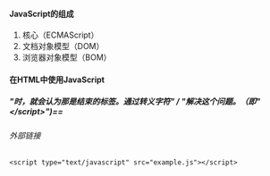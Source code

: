 #### JavaScript的组成
1. 核心（ECMAScript）
2. 文档对象模型（DOM）
3. 浏览器对象模型（BOM）

#### 在HTML中使用JavaScript
##### <script>元素
1. 属性：
   1. asyns：立即下载脚本，不妨碍页面中其他操作。（只对外部脚本文件有效）
   2. charset：通过scr属性指定的代码的字符集。（少用）
   3. defer：脚本可延迟到文档完全被解析和显示之后再执行。（只对外部脚本文件有效）
   4. src：包含要执行代码的外部文件。
   5. type：（language）编写代码使用的脚本语言的内容类型。
   6. ecmascript（不是必需的）
2. 插入方式：
###### 直接放在元素内部
```
<script type="text/javascript">
</script>
```
==当遇到"</script>"时，就会认为那是结束的</script>标签。通过转义字符" / "解决这个问题。（即"<\/script>")==
###### 外部链接

```
<script type="text/javascript" src="example.js"></script>
```
*<script>也可以指向当前HTML页面所在域之外的某个域中完整的URL。
按先后顺序解析。*
3. 标签的位置
   1.<head>中，遇到<body>才开始呈现内容，导致出现延迟
   2.<body>中（主要内容后面），可避免上述问题
4. 延迟脚本

```
<script type="text/javascript" defer="defer" src="example.js"></script>
```
浏览器立即下载，但延迟执行(遇到</htm>执行）。按先后顺序执行。
5. 异步脚本

```
<script type="text/javascript" async src="example.js"></script>
```
不一定按先后顺序执行。会在load事件前执行。
6. 在XHTML中的用法("<"解析错误)
   1. "&lt;"代替"<"
   2.
   
```
<script type="text/javascript"><![CDATA[
]]></script>
```
7. 外部文件优点：可维护性；可缓存；适应未来。
8. <noscript>元素：脚本无效下向用户显示一条消息。
#### 基本概念
1. 语法
   1. 区分大小写
   2. 标识符：变量、函数、属性的名字。
   *第一个字符是字母或下划线或$*
   3. 注释
      1. 单行注释 //
      2. 块级注释 
      
      ```
      /*
       *
       *
       */
       ```
    4. 严格模式
    
    ```
    顶部或函数内添加
    *use strict*;
    ```
    5. 语句:
    **不要省略 ";"和"{}"**
       
2.关键字和保留字
3.变量
  1. 推荐使用var输入变量。
  2. 函数中的变量是局部变量，推出函数就会被销毁。（函数中省略var，创建的是全局变量，不推荐）
  3. 一个语句可以定义多个变量。
  
   ```
   var message = 1，
       age = 2；
   ```
4. 数据类型
   1. 简单：
      1. Undefined：未定义(var message;变量默认获得undefin值)
      2. Null：空对象指针（typeof检测到null会返回object)
      3. Boolean：布尔值
         ```
         graph LR
         Boolean-->String/Number/Object/Undefined
         ture-->任何非空字符/任何非零数值/任何对象/n/a
         false--> **/0和NaN/null/undefined
         ```
      4. Number：数字  
      intnum 十进制整数  
      octalNum 八进制  
      hexnum 十六进制  
      floatNum 浮点数值 0.1（最高精度是17位小数）  
      超过最大值会转化位正无穷infinity值  
      NaN(not a number)本来要返回数值但未返回数值，与任何值都不同。isNaN函数：不能被转换为数值的都显示true
      5. String：字符串(")/(')
   2. 复杂: Object：对象或null
   3. typeof:测定变量类型
    
    ```
    var message = "some string";
    alert(typeof message);     //"string"
    alert(typeof 95);          //"number"
    ```
   4. 数值转换
       1. Number()
       
       ```
        graph LR
        ture/false-->1/0
        null-->0
        undefined-->NaN
       ```
       "123"-->123;"011"-->11;空的-->0;其它字符-->NaN;十六进制-->十进制.
       2. parseInt():处理整数常用（忽略1234blue中的blue部分，小数点后内容）
       3. parseFloat()：和parseInt()相似，但可解析第一个小数点，只解析十进制,忽略前面的0。
   5. 字符串转换  toString
5. 操作符
   1. 一元操作符：++age （age加一）； --age（age减一）P38-39。
   2. 位操作符
   3. 布尔操作符
   4. 乘性操作符：乘法*，除法/
   5. 加性操作符：+，-
   6. 关系操作符：<,>,<=,>=
   7. 相等操作符：相等（==），不相等（！=）,全等（===），不全等（！===）。  
   *一个数是NaN,相等返回false，不相等返回ture*
   
     ```
     var result = ("55" == 55);   //ture
     var result = ("55" === 55); //false
     ```
     8. 条件操作符
     ```
     var max = (num1 > num2) ? num1 : num2;
     //max 中会保存一个较大的值
     ```
     9.赋值操作符：=，+=，*=，左移/赋值(<<=),有符号右移/赋值(>>=),无符号右移/赋值(>>>=)。
     10.逗号操作符
6. 语句

```
if(i > 25){
    alert("ture");
}else{
    alert("false");
}                                   //if语句

```

```
var i = 0;
do {
    i += 2;
}while(i < 10);
alert(i)                            //do-while语句

```

```
var i = 0;
while (i < 10){
    i += 2;
}                                  //while语句
```

```
var count = 10;
for(var i = 0;i < count; i++){
    alert(i);
}                                  //for语句
for(;;){                           //无限循环
    dosomething();
}
```

```
for (var proName in window){
    document.write(proName);
}                                  //for-in语句
```

```
start: for (var i=0;i < count;i++){
    alert(i);
}                                  //label语句
```

```
var num = 0;
for(var i=1;i < 10;i++){
    if(i & 5 == 0){
        break;
    }
    num++;
}
alert(num);                         //4 break语句(推出循环，执行循环后面的语句)
var num = 0;
for(var i=1;i < 10;i++){
    if(i & 5 == 0){
        continue;
    }
    num++;
}
alert(num);                         //8 continue语句(退出循环，从循环顶部继续执行)
//break，continue语句可与label语句连用，如：break outermost
```

```
with（location）{
    var qs = search。substring(1);
    var url = href;
}                                   //with语句
<!--var qs = location.search.substring(1);-->
<!--var url = href;-->
```

```
switch(i){
    case 25:
        alert("25");
        break;
    case 35:
        alert("35");
        break;
    default:
        alert("45");
}                                   //switch语句
//删除break，合并两种情形
<!--if(i == 25){-->
<!--    alert("25");-->
<!--}else if (i == 35){-->
<!--    alert("35");-->
<!--}else{-->
<!--    alert("45");-->
<!--}-->
```

7. 函数：function  
==return后面的代码都不会执行==  
同样的函数被定义了两次，后面的会覆盖前面的。
#### 变量、作用域和内存问题
1. 基本类型和引用类型的值
   1. 动态的属性：只能给引用类型值动态地增加属性’
   2. 复制变量值：
       ```
       var obj1 = new Object();
       var obj2 = obj1;
       obj1.name = "Amy";
       alert(obj2.name);         //"Amy"
       ```
   3. 传递参数
        ```
        function setName(obj){
            obj.name = "Amy";
        }
        var person = new Object();
        setName(person);
        alert(person.name);       //"Amy"
        ```
   4. 检测类型  
     alert(typeof a);  
     alert(person instanceof Object);
2. 执行环境及工作域
    1. 延长工作域链：try-catch语句的catch块；with语句。
    2. 没有块级工作域
3. 垃圾收集：标记清除，引用计数（对象 = null），性能问题，管理内存
#### 引用类型
1. Object类型
```
var person = new Object();    //{}等于new Object()
person.name = "Amy";
person.age = 29;
```

```
var person = {
    name : "Amy",
    age : 29
};
```
"[]"优点：通过变量访问属性；有导致语法错误的字符。
2. Array类型

```
var colors = new Array();   //长度为20的数组
```

```
var colors = ["red","blue","green"]
alert(color[0]);                //显示第一项
color[2] = "black";             //修改第三项
```

```
//检测数组
if (Array.isArray(value){
    //对数组执行某些操作
}
```
==转换方法：join();toLocaleString();toString();valueOf()==  
toLocaleString()可调用每一项的值  
##### 栈方法
==push()==：接受任意数量的参数，把它们逐个添加到数组末尾，并返回修改数组的长度。 
==pop()==：从数组末尾移除最后一项，减少数组的length值，然后返回移除的项。  
##### 队列方法
==shift()==：移除数组中的第一项并返回该项，同时将数组长度减一。 var item = colors.shift();
##### 重排序方法
==reverse()==:反转数组项的顺序。values.reverse();
==sort()==:按升序排列数组项，比较字符串。valuse.sort();
##### 操作方法
==concat()==:基于当前数组中的所有项创建一个新的数组，如果传递的值不是数组，这些值就会被简单地添加到结果数组的末尾。

```
var colors = ["red","green"];
var colors2 = colors.concat("yellow",["black","brown"]);
alert(colors2);     //red,green,yellow,black,blown
```
==slice()==:基于当前数组中的一个或多个项创建一个数组。不会影响到原始数组。在只有一个参数的情况下，slice()方法返回从该参数指定位置开始到当前数组末尾的所有项，如果有两个参数，该方法返回起始和结束位置之间的项，但不包括结束位置的项。
==splice()==:删除（指定两个参数，要删除的第一项和要删除的项数）；插入（提供三个参数，起始位置、0、要插入的项）；替换（指定三个参数，起始位置、要删除的项数、要插入的任意数量的项）
##### 位置方法
==indexOf()、lastIndexOf()==:两个参数，要查找的项和查找起点位置的索引（indexOf从数组开头，lastIndexOf从数组末尾开始查找）
##### 迭代方法
==every()==:对数组中的每一项运行给定函数，如果该函数对每一项都返回true,则返回flase。  
==filter()==:对数组中的每一项运行给定函数，返回该函数会返回true的项组成的数组。  
==forEach()==:对数组中的每一项运行给定函数。这个方法没有返回值。  
==map()==:对数组中的每一项运行给定函数，返回每次函数调用的结果组成的数组。  
==some()==: 对数组中的每一项运行给定函数，如果该西数对任一项返回true,则返回true。 
以上方法都不会修改数组中的包含的值
##### 归并方法
==reduce() 、reduceRight()==：迭代数组的所有项，然后构建一个最终返回的值。reduce()方法从数组的第一项开始，逐个遍历到最后。reduceRight ()从数组的最后一项开始， 向前遍历到第一项。
3. Date类型（P99-102)
4. RegExp类型（正则）  
var expression = /pattern/ flags；  
==g==：全局模式，所有字符串。  
==i==：不区分大小写模式。  
==m==：多行模式，查找下一行是否存在匹配的项。  
*RegExp函数，$（）见P108-109*
5. Function类型
   1. 没有重载
   2. argument：保存函数参数
        ```
        function factorial(num){
            if(num < 1){
                return 1;
            }else{
                return num*factorial(num-1);
            }
        }
        //用arguments.callee代替factorial，消除紧密耦合的现象
        ```
    3. this：引用的是函数执行的环境对象。（当网页的全局作用域中调用函数时，this的引用对象就是window，this.color = window.color)
    4. 函数属性：length（函数希望接受的命名参数的个数）；prototype。  
    apply()方法接受两个参数：其中运行函数的作用域，参数数组（可以是Array实例也可以是arguments对象。  
    call()和apply()相似，但是第二个参数必须逐个列举出来。  
    bind():创建一个函数实例，this的值会传到bind函数的值。
6. 基本包装类型
###### Boolean类型

```
var booleanObject = new Boolean(ture);
```
###### Number类型

```
var num = 10;
alert(num.toString());              //"10"（10进制）
alert(num.toString(8));             //"12"（8进制）
alert(num.toFixed(2));              //"12.00"（指定小数位）
alert(num.toExponential(1));        //"1.0e+1"（e表示法，小数位数）
```

```
var num = 99;
alert(num.toPrecision(2));           //"99"
alert(num.toPrecision(1));           //"1e+2"
alert(num.toPrecision(2));           //"99.0"
//toPrecision决定调用toExponential还是toFixed
```
###### String类型
==charAT==：接受一个参数，基于0的字符位置，以单字符字符串的形式返回给定位置的那个字符。
==charCodeAt()==：接受一个参数，基于0的字符位置，返回字符编码。
==concat==:将一或多个字符串拼接起来，返回拼接得到的新字符串，

```
var a = "hello";
var result = a.concat("world","!");
alert(result);                  //"hello world!"
```
==slice(),substr(),substring()==:接受一或两个参数。第一个参数指定子字符串开始的位置，第二个参数本事到哪里结束。silce(),substring()的第二个参数指定的是子字符串最后一个字符后面的位置。substr()的第二个参数是返回的字符的个数。  
==indexOf()，lastIndexOf()==  
==trim()==:创建一个字符串的副本，删除前置及后缀的所有的空格，然后返回结果。
```
var stringValue ="   hello world  ";
var trimmedstringValue = stringValue.trim();
alert(stringValue);            //"     hello world   "
alert(trimmedStringValue);     //"hello world"
```
==toLowerCase()、toLocaleLowerCase()、toUpperCase()和toLocaleUpperCase()==。

```
var stringValue = "hello world";
alert(stringValue.toLocaleUpperCase());     //"HELLO WORLD"
alert(stringValue.toUpperCase());           //"HELLO WorLD"
alert(stringValue.toLocaleLowerCase());     //"he1lo world"
alert(stringValue.tolowerCase());           //"hello world"
```
==match==:只接受一个参数，要么正则表达式，要么是RepExp对象。  
==search==：参数同上，返回第一个匹配项的索引，没有就返回-1。  
==replace==:两个参数，第一个同上，第二个可以是一个字符串或一个函数。
```
var result = text.replace(/at/g,"ond");
var pos = text.search(/at/);
```
==split()==:第一个参数是分隔符（可以是字符串，也可以是RegExp对象），可接受第二个参数，指定数组的大小。
==localeOCompare==：字符串在字母表中应该排在字符串参数之前，则返回一个负数，等于返回0。
```
var a = "yellow";
alert(a.localeOCompare("brick"));       //1
```
==fromCharCode==：接收一或多个字符编码，然后将它们转换成一个字符串。alert(String.fromCharCode(104,101,108,111)); //"hello"
7. 单体内置对象
    1. Global对象
    2. eval()方法：eval("function sayHi() {alert('hi');});
    3. Math.ceil(向上舍入),Math.floor(向下舍入),Math.round(标准舍入),min(),max()，random().
#### 面对对象的程序设计
1. 理解对象  
[[Cofigurable]]: 表示能否通过delete删除属性从而重新定义属性，能否修改属性的特性，或者能否把属性修改为访问器属性。默认值为true。  
[[Enumerable]]:表示能否通过for-in循环返回属性。默认值为true。  
[[Writable]]:表示能否修改属性的值。默认值为true。  
[[Value]]:包含这个属性的数据值。读取属性值的时候,从这个位置读;写入属性值的时候,把新值保存在这个位置。默认值为undefined  。  
[[get]]:在读取属性时调用的函数。默认值为undefined。   
[[Set]]:在写入属性时调用的函数。默认值为undefined。
2. 创建对象  
###### 工厂模式
定义一种函数，用函数来封装以特定的接口创建对象的细节。

```
function createPerson(name,age,job){
    var o = new Object();
    o.name = name;
    o.age = age;
    o.sayName = function(){
        alert(this.name);
    };
    return o;
}
var person1 = createPerson("Amy",29,"teacher");
```

###### 构造函数模式

```
function Person(name,age,job){
    this.name = name;
    this.age = age;
    this.sayName = function(){
        alert(this.name);
    };   //this.sayName = new Function("alert(this.name)");等价
}
var person1 = Person("Amy",29,"teacher");
```
###### 原型模式

```
function Person(){
}
Person.prototype.name = "Amy";
Person.prototype.age = 29;
Person.prototupe.sayName = function(){
    alert(this.name);
};
var person1 = new Person();
person1.sayName();                         //"Amy"
person1.name = "Greg";
alert(person1.name);                       //"Grey"
delete(person1.name);
alert(person1.name);                       //"Amy"
alert（person1.hasOwnProperty("name"));    //false来自原型;hasOwnProperty()方法检测一个属性是存在域实例中还是存在于原型中。
alert("name" in person1);                  //ture来自原型
```

```
function Person(){
}
Person.prototype = {
    constructor :Person,
    name : "Amy",
    friends :["Shelly","Bell"]
};
var person1 = new Person();
var person2 = new Person();
person1.friends.push("Van");
alert(person1.friends);                //"Shelly,Bell,Van"
alert(person2.friends);                //"Shelly,Bell,Van"

```

###### 组合使用构造函数模式和原型模式
组合构造函数模式和原型模式(P159)
###### 动态原型模式

```
function Person(name,age){
    this.name = name;
    this.age = age;
    if(typeof this.sayName !="function"){
        Person.prtotypr.sayName = function(){
            alert(this.name);
        };
    }
}
var friend = new Person("Amy",29);
friend.sayName();
```

###### 寄生构造函数模式

```
function Person(name,age){
    var o =new Object();
    o.name = name;
    o.age = age;
    o.sayName =function(){
        alert(this.name);
    };
    return o;
}
var friend = new Person("Amy",29);
friend.sayName();                         //"Amy"
```

###### 稳妥构造函数模式

```
function Person(name,age){
    var o =new Object();
    o.sayName =function(){
        alert(this.name);
    };
    return o;
}
var friend = new Person("Amy",29);
friend.sayName();                         //"Amy"
```

3. 继承
###### 原生链：利用原型让一个引用类型继承另一个引用类型的属性和方法。

```
function SuperType(){
    this.property = true;
}
SuperType.prototype.getSuperValue = function(){
    return this.property;
};
function SubType(){
    this.subproperty = false;
}               //继承了SuperType
SubType.prototype = new SuperType();
Subtype.prototype.grtSubValue = function(){
    return this.subproperty;
};
var instance = new SubType();
alert(instance.getSuperValue());             //true
```
###### 构造函数  P167
###### 组合继承  P168
###### 原型式继承  P169
###### 寄生式继承   P171
###### 寄生组合式继承  P172
#### 函数表达式
##### 递归 一个函数通过调用自身名字的情况下构成的

```
var factorial =( function f(num){
    if (num < 1){
        return 1;
    }else{
        return num*f(num-1);
    }
});
```
##### 闭包 有权访问另一个函数作用域中的变量的函数
创建匿名函数

```
function createFunction(){
    var result = new Array();
    for(var i=0;i < 10;i++){
        result[i] = function(num){
            return function(){
                return num;
            };
        }(i);
    }
    return result;
}
```
##### 模仿块级作用域
```
(function(){
    //这里是块级作用域
})();
```
##### 私有变量
1. 静态私有变量：与特权函数的区别，由实例共享的。
2. 模块模式：单例（只有一个实例的对象）创建私有变量和特权的方法。

```
var singleton = function(){
    var privateVarible = 10;
    function prtvateFunction(){
        return false;
    }
    return {
        publicProperty:true;
        publicMethod:function(){
            privateVariable++;
            return privateFunction();
        }
    };
}();
```











